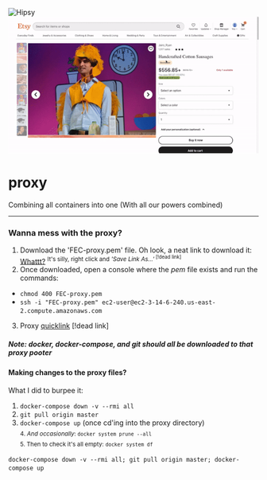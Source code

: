 ![Hipsy](https://i.ibb.co/cCZc12x/Screen-Shot-2020-08-01-at-1-56-07-PM.png)  
![Demo video](/Hipsy_demo.gif)
# proxy
Combining all containers into one
(With all our powers combined)

-----

### Wanna mess with the proxy? 
1. Download the 'FEC-proxy.pem' file. Oh look, a neat link to download it:  <a download='FEC-proxy.pem' href='https://github.com/hrden05/proxy/blob/master/FEC-proxy.pem'>Whattt?</a> <sup>It's silly, right click and _'Save Link As...'_<sup>   [!dead link]
2. Once downloaded, open a console where the _pem_ file exists and run the commands:
  - `chmod 400 FEC-proxy.pem`  
  - `ssh -i "FEC-proxy.pem" ec2-user@ec2-3-14-6-240.us-east-2.compute.amazonaws.com`  
3. Proxy [quicklink](http://ec2-3-14-6-240.us-east-2.compute.amazonaws.com/) [!dead link]
 
##### Note: docker, docker-compose, and git should all be downloaded to that _proxy pooter_
#### Making changes to the proxy files? 
 What I did to burpee it:
  1. `docker-compose down -v --rmi all`
  2. `git pull origin master`
  3. `docker-compose up` (once cd'ing into the proxy directory)  
  <sub>4. _And occasionally_: `docker system prune --all`</sub>  
  <sub>5. Then to check it's all empty: `docker system df`</sub>  
  
  `docker-compose down -v --rmi all; git pull origin master; docker-compose up`
